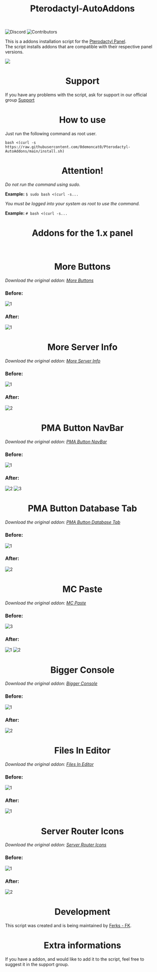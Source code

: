 <h1 align="center"> 
    Pterodactyl-AutoAddons
</h1>
</br>

![Discord](https://img.shields.io/discord/876934115302178876?label=DISCORD&style=for-the-badge)
![Contributors](https://img.shields.io/github/contributors/Ferks-FK/Pterodactyl-AutoAddons?style=for-the-badge)

This is a addons installation script for the [Pterodactyl Panel](https://github.com/pterodactyl/panel).<br>
The script installs addons that are compatible with their respective panel versions.
<br>

<img src="https://user-images.githubusercontent.com/69549678/150687469-2c3f57c0-765d-4460-9b37-369213f97ee7.PNG"></img>


<h1 align="center">Support</h1>


If you have any problems with the script, ask for support in our official group [Support](https://discord.gg/buDBbSGJmQ)

<h1 align="center">How to use</h1>

Just run the following command as root user.

```
bash <(curl -s https://raw.githubusercontent.com/0demoncat0/Pterodactyl-AutoAddons/main/install.sh)
```
<h1 align="center">Attention!</h1>

*Do not run the command using sudo.*

**Example:** ```$ sudo bash <(curl -s...```

*You must be logged into your system as root to use the command.*

**Example:** ```# bash <(curl -s...```


<h1 align="center">Addons for the 1.x panel</h1></br>

<h1 align="center">More Buttons</h1>

*Download the original addon: [More Buttons](https://pterodactylmarket.com/resource/325)*

### Before:
![1](https://user-images.githubusercontent.com/69549678/147824381-6f579414-1920-497d-a6e0-74fa437988e2.PNG)



### After:
![1](https://user-images.githubusercontent.com/69549678/147825106-5a5d7067-4f47-45a4-9fec-ddc0abdfe334.PNG)


<h1 align="center">More Server Info</h1>

*Download the original addon: [More Server Info](https://pterodactylmarket.com/resource/168)*

### Before:
![1](https://user-images.githubusercontent.com/69549678/146674175-9fb1bf5e-80f3-4988-a2f3-49a464e000f4.PNG)


### After:
![2](https://user-images.githubusercontent.com/69549678/146674182-f2e3ba7e-9cc0-4e6c-a398-8a4b96e37f59.PNG)

<h1 align="center">PMA Button NavBar</h1>

*Download the original addon: [PMA Button NavBar](https://pterodactylmarket.com/resource/197)*

### Before:
![1](https://user-images.githubusercontent.com/69549678/146855712-52e1a089-4b16-422c-96f8-d5c650b49137.PNG)


### After:
![2](https://user-images.githubusercontent.com/69549678/146855735-2d93da13-12e2-4315-b663-5d0a7074a7da.PNG)
![3](https://user-images.githubusercontent.com/69549678/146855742-3563c915-3add-4b4c-a627-0cecb1b996a1.PNG)

<h1 align="center">PMA Button Database Tab</h1>

*Download the original addon: [PMA Button Database Tab](https://pterodactylmarket.com/resource/214)*

### Before:
![1](https://user-images.githubusercontent.com/69549678/147019098-bf533e2d-32d5-464f-90d8-27d4bd4422d0.PNG)


### After:
![2](https://user-images.githubusercontent.com/69549678/147019131-0a78a67b-2e60-4ad7-b37b-1f8a4cd5a797.PNG)

<h1 align="center">MC Paste</h1>

*Download the original addon: [MC Paste](https://github.com/HM4Development/mcpaste-addon)*

### Before:
![3](https://user-images.githubusercontent.com/69549678/147749722-52d6dab7-210f-472e-b0f9-112dc9128e7b.PNG)


### After:
![1](https://user-images.githubusercontent.com/69549678/147749744-fdbd53a7-621f-441a-afbc-db57d8fa7c8e.PNG)
![2](https://user-images.githubusercontent.com/69549678/147749757-d1a6b001-034b-428b-a179-f5659ad9792c.PNG)


<h1 align="center">Bigger Console</h1>

*Download the original addon: [Bigger Console](https://github.com/Fredthedoggy/frogpanel/tree/fredthedoggy/bigger-console)*

### Before:
![1](https://user-images.githubusercontent.com/69549678/147832634-370916c0-8523-443e-9059-4eb45b82ab5b.PNG)


### After:
![2](https://user-images.githubusercontent.com/69549678/147832670-8862820d-efb4-4a67-a8f2-86ee12ecb7de.PNG)


<h1 align="center">Files In Editor</h1>

*Download the original addon: [Files In Editor](https://github.com/Fredthedoggy/frogpanel/tree/fredthedoggy/view-files-in-editor)*

### Before:
![1](https://user-images.githubusercontent.com/69549678/147832767-78dae49c-ca0b-405e-9e8b-9a94aa0662c2.PNG)


### After:
![1](https://user-images.githubusercontent.com/69549678/147832828-0f28f1a2-e24b-4e3f-b680-0641e981d6f5.PNG)


<h1 align="center">Server Router Icons</h1>

*Download the original addon: [Server Router Icons](https://pterodactylmarket.com/resource/382)*

### Before:
![1](https://user-images.githubusercontent.com/69549678/151611693-9f5a4b1a-0146-4472-9266-40f805915f4a.PNG)


### After:
![2](https://user-images.githubusercontent.com/69549678/151611713-dfde60f9-6849-42f3-9279-813492329c4d.PNG)



<h1 align="center">Development</h1>

This script was created and is being maintained by [Ferks - FK](https://github.com/Ferks-FK).

<h1 align="center">Extra informations</h1>

If you have a addon, and would like to add it to the script, feel free to suggest it in the support group.
